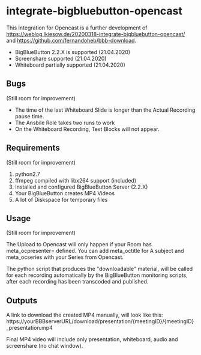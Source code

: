 # integrate-bigbluebutton-opencast

This Integration for Opencast is a further development of https://weblog.lkiesow.de/20200318-integrate-bigbluebutton-opencast/ and https://github.com/fernandoheb/bbb-download.

- BigBlueButton 2.2.X is supported (21.04.2020)
- Screenshare supported (21.04.2020)
- Whiteboard partially supported (21.04.2020)

## Bugs

(Still room for improvement)

- The time of the last Whiteboard Slide is longer than the Actual Recording pause time.
- The Ansbile Role takes two runs to work
- On the Whiteboard Recording, Text Blocks will not appear.

## Requirements

(Still room for improvement)

1. python2.7
2. ffmpeg compiled with libx264 support (included)
3. Installed and configured BigBlueButton Server (2.2.X)
4. Your BigBlueButton creates MP4 Videos
5. A lot of Diskspace for temporary files

## Usage

(Still room for improvement)

The Upload to Opencast will only happen if your Room has meta_ocpresenter= defined.
You can add meta_octitle for A subject and meta_ocseries with your Series from Opencast.

The python script that produces the "downloadable" material, will be called for each recording automatically by the BigBlueButton monitoring scripts, after each recording has been transcoded and published.

## Outputs

A link to download the created MP4 manually, will look like this: https://yourBBBserverURL/download/presentation/{meetingID}/{meetingID}_presentation.mp4

Final MP4 video will include only presentation, whiteboard, audio and screenshare (no chat window).
